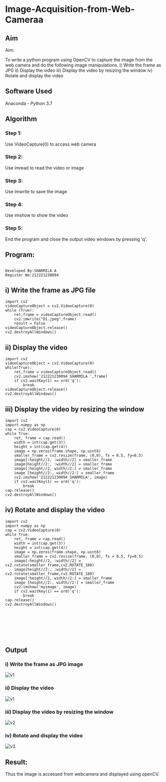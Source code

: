 # Image-Acquisition-from-Web-Cameraa
## Aim
 
Aim:
 
To write a python program using OpenCV to capture the image from the web camera and do the following image manipulations.
i) Write the frame as JPG 
ii) Display the video 
iii) Display the video by resizing the window
iv) Rotate and display the video

## Software Used
Anaconda - Python 3.7
## Algorithm
### Step 1:

Use VideoCapture(0) to access web camera
### Step 2:

Use imread to read the video or image

### Step 3:

Use imwrite to save the image

### Step 4:

Use imshow to show the video


### Step 5:
End the program and close the output video windows by pressing 'q'.
##  Program:
```

Developed By:SHARMILA A
Register No:212221230094
```


## i) Write the frame as JPG file
```
import cv2
videoCaptureObject = cv2.VideoCapture(0)
while (True):
    ret,frame = videoCaptureObject.read()
    cv2.imwrite("D1.jpeg",frame)
    result = False
videoCaptureObject.release()
cv2.destroyAllWindows()

```

## ii) Display the video
```
import cv2
videoCaptureObject = cv2.VideoCapture(0)
while(True):
    ret,frame = videoCaptureObject.read()
    cv2.imshow('212221230094 SHARMILA ',frame)
    if cv2.waitKey(1) == ord('q'):
        break
videoCaptureObject.release()
cv2.destroyAllWindows()
```


## iii) Display the video by resizing the window
```
import cv2
import numpy as np
cap = cv2.VideoCapture(0)
while True:
    ret, frame = cap.read() 
    width = int(cap.get(3))
    height = int(cap.get(4))
    image = np.zeros(frame.shape, np.uint8) 
    smaller_frame = cv2.resize(frame, (0,0), fx = 0.5, fy=0.5) 
    image[:height//2, :width//2] = smaller_frame
    image[height//2:, :width//2] = smaller_frame
    image[:height//2, width//2:] = smaller_frame 
    image [height//2:, width//2:] = smaller_frame
    cv2.imshow('212221230094 SHARMILA', image)
    if cv2.waitKey(1) == ord('q'):
        break
cap.release()
cv2.destroyAllWindows()

```
## iv) Rotate and display the video
```
import cv2
import numpy as np
cap = cv2.VideoCapture(0)
while True:
    ret, frame = cap.read() 
    width = int(cap.get(3))
    height = int(cap.get(4))
    image = np.zeros(frame.shape, np.uint8) 
    smaller_frame = cv2.resize(frame, (0,0), fx = 0.5, fy=0.5) 
    image[:height//2, :width//2] = cv2.rotate(smaller_frame,cv2.ROTATE_180)
    image[height//2:, :width//2] = cv2.rotate(smaller_frame,cv2.ROTATE_180)
    image[:height//2, width//2:] = smaller_frame 
    image [height//2:, width//2:] = smaller_frame
    cv2.imshow('myimage', image)
    if cv2.waitKey(1) == ord('q'):
        break
cap.release()
cv2.destroyAllWindows()








```

## Output

### i) Write the frame as JPG image
![v1](https://github.com/Sharmilasha/Image-Acquisition-from-Web-Cameraa/assets/94506182/9bf63f1c-38f4-4d64-a9b0-84e316139ef1)


### ii) Display the video
![v1](https://github.com/Sharmilasha/Image-Acquisition-from-Web-Cameraa/assets/94506182/99b6041c-cdd8-45bc-873f-7a9db66e2d5b)



### iii) Display the video by resizing the window
![v2](https://github.com/Sharmilasha/Image-Acquisition-from-Web-Cameraa/assets/94506182/79050434-8700-4a97-87e6-99351e6d9b39)




### iv) Rotate and display the video

![v3](https://github.com/Sharmilasha/Image-Acquisition-from-Web-Cameraa/assets/94506182/1c1b2ca8-e5a5-4d58-b312-d122c1b5df7d)




## Result:
Thus the image is accessed from webcamera and displayed using openCV.
